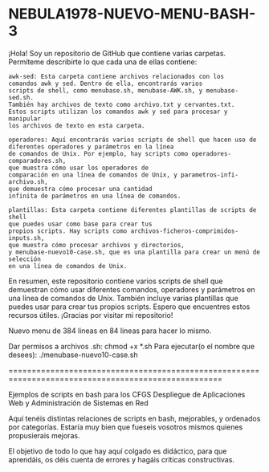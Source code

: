 # NEBULA1978-NUEVO-MENU-BASH-3

¡Hola! Soy un repositorio de GitHub que contiene varias carpetas.
Permíteme describirte lo que cada una de ellas contiene:

    awk-sed: Esta carpeta contiene archivos relacionados con los 
    comandos awk y sed. Dentro de ella, encontrarás varios 
    scripts de shell, como menubase.sh, menubase-AWK.sh, y menubase-sed.sh.
    También hay archivos de texto como archivo.txt y cervantes.txt.
    Estos scripts utilizan los comandos awk y sed para procesar y manipular
    los archivos de texto en esta carpeta.

    operadores: Aquí encontrarás varios scripts de shell que hacen uso de
    diferentes operadores y parámetros en la línea 
    de comandos de Unix. Por ejemplo, hay scripts como operadores-comparadores.sh, 
    que muestra cómo usar los operadores de
    comparación en una línea de comandos de Unix, y parametros-infi-archivo.sh,
    que demuestra cómo procesar una cantidad 
    infinita de parámetros en una línea de comandos.

    plantillas: Esta carpeta contiene diferentes plantillas de scripts de shell 
    que puedes usar como base para crear tus
    propios scripts. Hay scripts como archivos-ficheros-comprimidos-inputs.sh,
    que muestra cómo procesar archivos y directorios, 
    y menubase-nuevo10-case.sh, que es una plantilla para crear un menú de selección
    en una línea de comandos de Unix.

En resumen, este repositorio contiene varios scripts de shell que demuestran cómo 
usar diferentes comandos, operadores y 
parámetros en una línea de comandos de Unix. También incluye varias plantillas que 
puedes usar para crear tus propios scripts.
Espero que encuentres estos recursos útiles. ¡Gracias por visitar mi repositorio!

Nuevo menu de 384 lineas en 84 lineas para hacer lo mismo.

Dar permisos a archivos .sh:
chmod +x *.sh
Para ejecutar(o el nombre que desees):
./menubase-nuevo10-case.sh

====================================================================================================

Ejemplos de scripts en bash para los CFGS Despliegue de Aplicaciones Web y
Administración de Sistemas en Red

Aquí tenéis distintas relaciones de scripts en bash, mejorables, y ordenados
por categorías. Estaría muy bien que fueseis vosotros mismos quienes propusierais mejoras.

El objetivo de todo lo que hay aquí colgado es didáctico, para que aprendáis,
os déis cuenta de errores y hagáis críticas constructivas.



